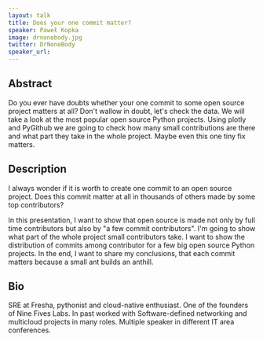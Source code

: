 ```yaml
---
layout: talk
title: Does your one commit matter?
speaker: Paweł Kopka
image: drnonebody.jpg
twitter: DrNoneBody
speaker_url: 
---
```


## Abstract
Do you ever have doubts whether your one commit to some open source project matters at all? Don't wallow in doubt, let's check the data. We will take a look at the most popular open source Python projects. Using plotly and PyGithub we are going to check how many small contributions are there and what part they take in the whole project. Maybe even this one tiny fix matters.

## Description

I always wonder if it is worth to create one commit to an open source project. Does this commit matter at all in thousands of others made by some top contributors? 

In this presentation, I want to show that open source is made not only by full time contributors but also by "a few commit contributors". I'm going to show what part of the whole project small contributors take. I want to show the distribution of commits among contributor for a few big open source Python projects. In the end, I want to share my conclusions, that each commit matters because a small ant builds an anthill.

## Bio
SRE at Fresha, pythonist and cloud-native enthusiast. One of the founders of Nine Fives Labs. In past worked with Software-defined networking and multicloud projects in many roles. Multiple speaker in different IT area conferences.


